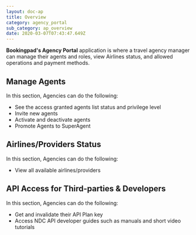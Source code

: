 ```yaml
---
layout: doc-ap
title: Overview
category: agency_portal
sub_category: ap_overview
date: 2020-03-07T07:43:47.649Z
---
```

**Bookingpad's Agency Portal** application is where a travel agency manager can manage their agents and roles, view Airlines status, and allowed operations and payment methods.

## Manage Agents

In this section, Agencies can do the following:

* See the access granted agents list status and privilege level
* Invite new agents
* Activate and deactivate agents
* Promote Agents to SuperAgent

## Airlines/Providers Status

In this section, Agencies can do the following:

* View all available airlines/providers

## API Access for Third-parties & Developers

In this section, Agencies can do the following:

* Get and invalidate their API Plan key
* Access NDC API developer guides such as manuals and short video tutorials